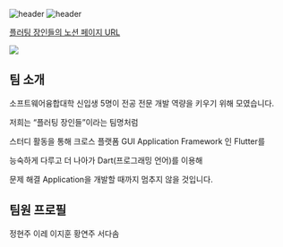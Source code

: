 ![header](https://capsule-render.vercel.app/api?type=waving&color=auto&height=200&section=header&text=flutting%20masters&fontSize=80)
![header](https://capsule-render.vercel.app/api?type=waving&color=gradient&height=200&section=footer&text=2023-2%20플러팅%20장인들&fontSize=50)

[플러팅 장인들의 노션 페이지 URL](https://www.notion.so/08fe6d242f3b482cb113db001ac646da?v=8c1de66a928a403cb0ebb7caaff02176)

<a href="https://www.notion.so/08fe6d242f3b482cb113db001ac646da?v=8c1de66a928a403cb0ebb7caaff02176"><img src="https://img.shields.io/badge/NOTION-00000?style=flat-square&logo=Notion&logoColor=white"/></a>
## 팀 소개

소프트웨어융합대학 신입생 5명이 전공 전문 개발 역량을 키우기 위해 모였습니다. 

저희는 “플러팅 장인들”이라는 팀명처럼 

스터디 활동을 통해 크로스 플랫폼 GUI Application Framework 인 Flutter를 

능숙하게 다루고 더 나아가 Dart(프로그래밍 언어)를 이용해

문제 해결 Application을 개발할 때까지 멈추지 않을 것입니다.

## 팀원 프로필

정현주
이레
이지훈
황연주
서다솜
